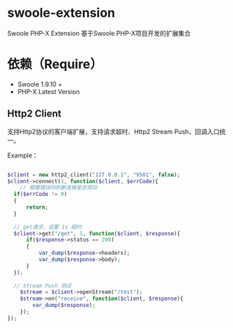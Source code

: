 # swoole-extension
Swoole PHP-X Extension
基于Swoole PHP-X项目开发的扩展集合

# 依赖（Require）

* Swoole 1.9.10 +
* PHP-X Latest Version

## Http2 Client
支持Http2协议的客户端扩展，支持请求超时、Http2 Stream Push，回调入口统一。

Example：

```php

$client = new http2_client("127.0.0.1", "9501", false);
$client->connect(1, function($client, $errCode){
	// 根据错误码判断连接是否成功
  if($errCode != 0)
  {
      return;
  }
  
  // get请求，设置 1s 超时
  $client->get("/get", 1, function($client, $response){
      if($response->status == 200)
      {
          var_dump($response->headers);
          var_dump($response->body);
      }
  });
  
  // Stream Push 测试
	$stream = $client->openStream("/test");
	$stream->on("receive", function($client, $response){
	    var_dump($response);
	});
});

```
